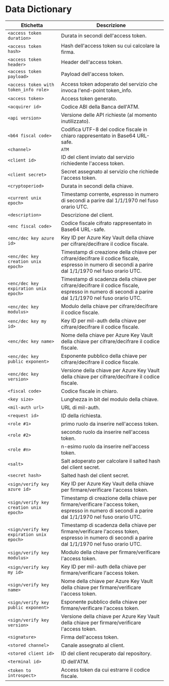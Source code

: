 # Data Dictionary

| Etichetta                                 | Descrizione                                                                                                                                           |
| ----------------------------------------- | ----------------------------------------------------------------------------------------------------------------------------------------------------- |
| `<access token duration>`                 | Durata in secondi dell'access token.                                                                                                                  |
| `<access token hash>`                     | Hash dell'access token su cui calcolare la firma.                                                                                                     |
| `<access token header>`                   | Header dell'access token.                                                                                                                             |
| `<access token payload>`                  | Payload dell'access token.                                                                                                                            |
| `<access token with token_info role>`     | Access token adoperato del servizio che invoca l'end-point token_info.                                                                                |
| `<access token>`                          | Access token generato.                                                                                                                                |
| `<acquirer id>`                           | Codice ABI della Banca dell'ATM.                                                                                                                      |
| `<api version>`                           | Versione delle API richieste (al momento inutilizzato).                                                                                               |
| `<b64 fiscal code>`                       | Codifica UTF-8 del codice fiscale in chiaro rappresentato in Base64 URL-safe.                                                                         |
| `<channel>`                               | `ATM`                                                                                                                                                 |
| `<client id>`                             | ID del client inviato dal servizio richiedente l'access token.                                                                                        |
| `<client secret>`                         | Secret assegnato al servizio che richiede l'access token.                                                                                             |
| `<cryptoperiod>`                          | Durata in secondi della chiave.                                                                                                                       |
| `<current unix epoch>`                    | Timestamp corrente, espresso in numero di secondi a parire dal 1/1/1970 nel fuso orario UTC.                                                          |
| `<description>`                           | Descrizione del client.                                                                                                                               |
| `<enc fiscal code>`                       | Codice fiscale cifrato rappresentato in Base64 URL-safe.                                                                                              |
| `<enc/dec key azure id>`                  | Key ID per Azure Key Vault della chiave per cifrare/decifrare il codice fiscale.                                                                      |
| `<enc/dec key creation unix epoch>`       | Timestamp di creazione della chiave per cifrare/decifrare il codice fiscale, espresso in numero di secondi a parire dal 1/1/1970 nel fuso orario UTC. |
| `<enc/dec key expiration unix epoch>`     | Timestamp di scadenza della chiave per cifrare/decifrare il codice fiscale, espresso in numero di secondi a parire dal 1/1/1970 nel fuso orario UTC.  |
| `<enc/dec key modulus>`                   | Modulo della chiave per cifrare/decifrare il codice fiscale.                                                                                          |
| `<enc/dec key my id>`                     | Key ID per mil-auth della chiave per cifrare/decifrare il codice fiscale.                                                                             |
| `<enc/dec key name>`                      | Nome della chiave per Azure Key Vault della chiave per cifrare/decifrare il codice fiscale.                                                           |
| `<enc/dec key public exponent>`           | Esponente pubblico della chiave per cifrare/decifrare il codice fiscale.                                                                              |
| `<enc/dec key version>`                   | Versione della chiave per Azure Key Vault della chiave per cifrare/decifrare il codice fiscale.                                                       |
| `<fiscal code>`                           | Codice fiscale in chiaro.                                                                                                                             |
| `<key size>`                              | Lunghezza in bit del modulo della chiave.                                                                                                             |
| `<mil-auth url>`                          | URL di mil-auth.                                                                                                                                      |
| `<request id>`                            | ID della richiesta.                                                                                                                                   |
| `<role #1>`                               | primo ruolo da inserire nell'access token.                                                                                                            |
| `<role #2>`                               | secondo ruolo da inserire nell'access token.                                                                                                          |
| `<role #n>`                               | n-esimo ruolo da inserire nell'access token.                                                                                                          |
| `<salt>`                                  | Salt adoperato per calcolare il salted hash del client secret.                                                                                        |
| `<secret hash>`                           | Salted hash del client secret.                                                                                                                        |
| `<sign/verify key azure id>`              | Key ID per Azure Key Vault della chiave per firmare/verificare l'access token.                                                                        |
| `<sign/verify key creation unix epoch>`   | Timestamp di creazione della chiave per firmare/verificare l'access token, espresso in numero di secondi a parire dal 1/1/1970 nel fuso orario UTC.   |
| `<sign/verify key expiration unix epoch>` | Timestamp di scadenza della chiave per firmare/verificare l'access token, espresso in numero di secondi a parire dal 1/1/1970 nel fuso orario UTC.    |
| `<sign/verify key modulus>`               | Modulo della chiave per firmare/verificare l'access token.                                                                                            |
| `<sign/verify key my id>`                 | Key ID per mil-auth della chiave per firmare/verificare l'access token.                                                                               |
| `<sign/verify key name>`                  | Nome della chiave per Azure Key Vault della chiave per firmare/verificare l'access token.                                                             |
| `<sign/verify key public exponent>`       | Esponente pubblico della chiave per firmare/verificare l'access token.                                                                                |
| `<sign/verify key version>`               | Versione della chiave per Azure Key Vault della chiave per firmare/verificare l'access token.                                                         |
| `<signature>`                             | Firma dell'access token.                                                                                                                              |
| `<stored channel>`                        | Canale assegnato al client.                                                                                                                           |
| `<stored client id>`                      | ID del client recuperato dal repository.                                                                                                              |
| `<terminal id>`                           | ID dell'ATM.                                                                                                                                          |
| `<token to introspect>`                   | Access token da cui estrarre il codice fiscale.                                                                                                       |

